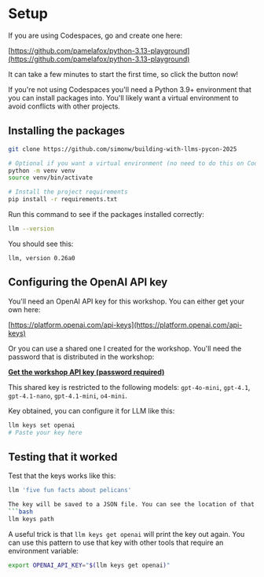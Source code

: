 # Setup

If you are using Codespaces, go and create one here:

[https://github.com/pamelafox/python-3.13-playground](https://github.com/pamelafox/python-3.13-playground)

It can take a few minutes to start the first time, so click the button now!

If you're not using Codespaces you'll need a Python 3.9+ environment that you can install packages into. You'll likely want a virtual environment to avoid conflicts with other projects.

## Installing the packages

```bash
git clone https://github.com/simonw/building-with-llms-pycon-2025

# Optional if you want a virtual environment (no need to do this on Codespaces):
python -m venv venv
source venv/bin/activate

# Install the project requirements
pip install -r requirements.txt
```

Run this command to see if the packages installed correctly:

```bash
llm --version
```
You should see this:
```
llm, version 0.26a0
```

## Configuring the OpenAI API key

You'll need an OpenAI API key for this workshop. You can either get your own here:

[https://platform.openai.com/api-keys](https://platform.openai.com/api-keys)

Or you can use a shared one I created for the workshop. You'll need the password that is distributed in the workshop:

**[Get the workshop API key (password required)](https://tools.simonwillison.net/encrypt#s4zfXxKzT7Qy6dYfQYIq5w0VvGeOLnvuOn3+MM9pHUuMyvwCLhNo6i/q4tqUVYhPQA1kVO55c1QUqn/8jZpMR1IOoOJphKbbjtVD82gIGekmisiYNa4UVNPt88cKddI+zK3TBljHOjTwIqPxQSvWkgRJGETORa26d6d1NahdcKUeUmHuTrjNciqgt9iowD1zkAIejsBq84+A0aRrxWLEfMWfi2lhiW3Rd0hJu0lJpuV3AVR3K/PuywlrGhx91Ns8hmWpQ/ImSXKkAcIUY4/ZjNWY/g==)**

This shared key is restricted to the following models: `gpt-4o-mini`, `gpt-4.1`, `gpt-4.1-nano`, `gpt-4.1-mini`, `o4-mini`.

Key obtained, you can configure it for LLM like this:

```bash
llm keys set openai
# Paste your key here
```

## Testing that it worked

Test that the keys works like this:
```bash
llm 'five fun facts about pelicans'

The key will be saved to a JSON file. You can see the location of that file by running:
```bash
llm keys path
```

A useful trick is that `llm keys get openai` will print the key out again. You can use this pattern to use that key with other tools that require an environment variable:

```bash
export OPENAI_API_KEY="$(llm keys get openai)"
```